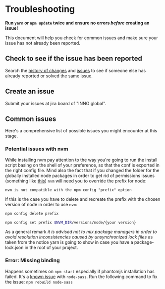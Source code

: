 # Troubleshooting

**Run `yarn` or `npm update` twice and ensure no errors _before_ creating an
issue!**

This document will help you check for common issues and make sure your issue has
not already been reported.

## Check to see if the issue has been reported

Search the
[history of changes](https://github.com/ec-europa/europa-component-library/pulls)
and [issues](https://github.com/ec-europa/europa-component-library/issues) to
see if someone else has already reported or solved the same issue.

## Create an issue

Submit your issues at jira board of "INNO global".

## Common issues

Here's a comprehensive list of possible issues you might encounter at this
stage.

### Potential issues with nvm

While installing nvm pay attention to the way you're going to run the install script basing on the shell of your preference, so that the conf is exported in the right config file.
Mind also the fact that if you changed the folder for the globally installed node packages in order to get rid of permissions issues (something like [this](https://github.com/sindresorhus/guides/blob/master/npm-global-without-sudo.md)) `nvm` will need you to override the prefix for node:

```
nvm is not compatible with the npm config "prefix" option
```

If this is the case you have to delete and recreate the prefix with the chosen version of node in order to use `nvm`:

```bash
npm config delete prefix
```

```bash
npm config set prefix $NVM_DIR/versions/node/{your version}
```

As a general remark _it is advised not to mix package managers in order to avoid resolution inconsistencies caused by unsynchronized lock files_ as taken from the notice yarn is going to show in case you have a package-lock.json in the root of your project.

### Error: Missing binding

Happens sometimes on `npm start` especially if phantomjs installation has
failed. It's a [known issue](https://github.com/sass/node-sass/issues/1527) with
`node-sass`. Run the following command to fix the issue: `npm rebuild node-sass`

